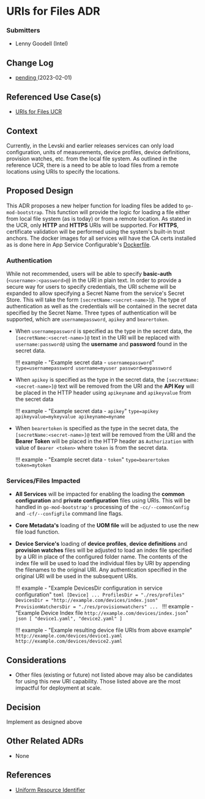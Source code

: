 # URIs for Files ADR
### Submitters
- Lenny Goodell (Intel)

## Change Log
- [pending ](https://github.com/edgexfoundry/edgex-docs/pull/949) (2023-02-01)

## Referenced Use Case(s)
- [URIs for Files UCR](https://docs.edgexfoundry.org/3.0/design/ucr/URIs-for-Files/)

## Context
Currently, in the Levski and earlier releases services can only load configuration, units of measurements, device profiles, device definitions, provision watches, etc. from the local file system. As outlined in the reference UCR, there is a need to be able to load files from a remote locations using URIs to specify the locations. 

## Proposed Design
This ADR proposes a new helper function for loading files be added to `go-mod-bootstrap`. This function will provide the logic for loading a file either from local file system (as is today) or from a remote location. As stated in the UCR, only **HTTP** and **HTTPS** URIs will be supported. For **HTTPS**, certificate validation will be performed using the system's built-in trust anchors. The docker images for all services will have the CA certs installed as is done here in App Service Configurable's [Dockerfile](https://github.com/edgexfoundry/app-service-configurable/blob/v2.3.0/Dockerfile#L46).

### Authentication 

While not recommended, users will be able to specify **basic-auth** (`<username>:<password>@`) in the URI in plain text. In order to provide a secure way for users to specify credentials, the URI scheme will be expanded to allow specifying a Secret Name from the service's Secret Store. This will take the form  `[secretName:<secret-name>]@`. The type of authentication as well as the credentials will be contained in the secret data specified by the Secret Name. Three types of authentication will be supported, which are `usernamepassword`, `apikey` and `bearertoken`. 

- When `usernamepassword` is specified as the type in the secret data, the `[secretName:<secret-name>]@` text in the URI will be replaced with `username:password@` using the **username** and **password** found in the secret data.

    !!! example - "Example secret data - `usernamepassword`"
        ```
        type=usernamepassword
        username=myuser
        password=mypassword
        ```

- When `apikey` is specified as the type in the secret data, the `[secretName:<secret-name>]@` text will be removed from the URI and the **API Key** will be placed in the HTTP header using `apikeyname` and `apikeyvalue`  from the secret data

    !!! example - "Example secret data - `apikey`"
        ```
        type=apikey
        apikeyvalue=mykeyvalue
        apikeyname=myname
        ```
    
- When `bearertoken` is specified as the type in the secret data, the `[secretName:<secret-name>]@` text will be removed from the URI and the **Bearer Token** will be placed in the HTTP header as  `Authorization` with value of `Bearer <token>`  where `token` is from the secret data. 

    !!! example - "Example secret data - `token`"
        ```
        type=bearertoken
        token=mytoken
        ```

### Services/Files Impacted

- **All Services** will be impacted for enabling the loading the **common configuration** and **private configuration** files using URIs. This will be handled in `go-mod-bootstrap's` processing of the `-cc/--commonConfig` and `-cf/--configFile` command line flags.

- **Core Metadata's** loading of the **UOM file** will be adjusted to use the new file load function.

- **Device Service's** loading of **device profiles**, **device definitions** and **provision watches** files will be adjusted to load an index file specified by a URI in place of the configured folder name. The contents of the index file will be used to load the individual files by URI  by appending the filenames to the original URI. Any authentication specified in the original URI will be used in the subsequent URIs. 

    !!! example - "Example DevicesDir configuration in service configuration" 
        ```toml
        [Device]
          ...
          ProfilesDir = "./res/profiles"
          DevicesDir = "http://example.com/devices/index.json"
          ProvisionWatchersDir = "./res/provisionwatchers"
          ...
        ```
    !!! example - "Example Device Index file `http://example.com/devices/index.json`"
        ```json
        [
            "device1.yaml", "device2.yaml"
        ]
        ```

    !!! example - "Example resulting device file URIs from above example"
        ```
        http://example.com/devices/device1.yaml
        http://example.com/devices/device2.yaml
        ```
## Considerations

- Other files (existing or future) not listed above may also be candidates for using this new URI capability. Those listed above are the most impactful for deployment at scale.

## Decision

Implement as designed above

## Other Related ADRs
- None

## References
- [Uniform Resource Identifier](https://en.wikipedia.org/wiki/Uniform_Resource_Identifier) 
